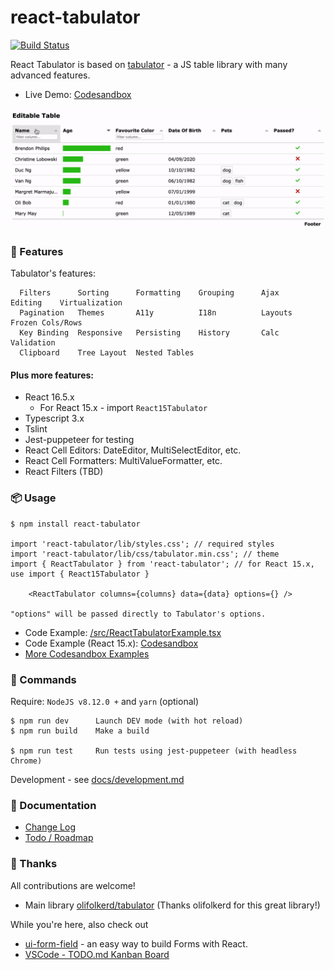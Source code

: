 # react-tabulator

[![Build Status](https://travis-ci.org/ngduc/react-tabulator.svg?branch=master)](https://travis-ci.org/ngduc/react-tabulator)

React Tabulator is based on [tabulator](https://github.com/olifolkerd/tabulator) - a JS table library with many advanced features.

- Live Demo: [Codesandbox](https://codesandbox.io/s/0mwpy612xw?module=/src/components/Home.js)

[<img src="docs/react-tabulator-demo.gif" />](https://codesandbox.io/s/0mwpy612xw?module=/src/components/Home.js)

### 🌟 Features

Tabulator's features:
```
  Filters      Sorting      Formatting    Grouping      Ajax      Editing    Virtualization
  Pagination   Themes       A11y          I18n          Layouts   Frozen Cols/Rows
  Key Binding  Responsive   Persisting    History       Calc      Validation
  Clipboard    Tree Layout  Nested Tables
```

#### Plus more features:
- React 16.5.x
  - For React 15.x - import `React15Tabulator`
- Typescript 3.x
- Tslint
- Jest-puppeteer for testing
- React Cell Editors: DateEditor, MultiSelectEditor, etc.
- React Cell Formatters: MultiValueFormatter, etc.
- React Filters (TBD)

### 📦 Usage

```
$ npm install react-tabulator

import 'react-tabulator/lib/styles.css'; // required styles
import 'react-tabulator/lib/css/tabulator.min.css'; // theme
import { ReactTabulator } from 'react-tabulator'; // for React 15.x, use import { React15Tabulator }

    <ReactTabulator columns={columns} data={data} options={} />

"options" will be passed directly to Tabulator's options.
```

- Code Example: [/src/ReactTabulatorExample.tsx](/src/ReactTabulatorExample.tsx)
- Code Example (React 15.x): [Codesandbox](https://codesandbox.io/s/0mwpy612xw?module=/src/components/Home.js)
- [More Codesandbox Examples](/docs/examples.md)

### 🔧 Commands

Require: `NodeJS v8.12.0 +` and `yarn` (optional)

```
$ npm run dev      Launch DEV mode (with hot reload)
$ npm run build    Make a build

$ npm run test     Run tests using jest-puppeteer (with headless Chrome)
```

Development - see [docs/development.md](docs/development.md)

### 📖 Documentation

- [Change Log](/CHANGELOG.md)
- [Todo / Roadmap](/TODO.md)

### 🙌 Thanks

All contributions are welcome!

- Main library [olifolkerd/tabulator](https://github.com/olifolkerd/tabulator) (Thanks olifolkerd for this great library!)

While you're here, also check out
- [ui-form-field](https://github.com/ngduc/ui-form-field) - an easy way to build Forms with React.
- [VSCode - TODO.md Kanban Board](https://marketplace.visualstudio.com/items?itemName=coddx.coddx-alpha)